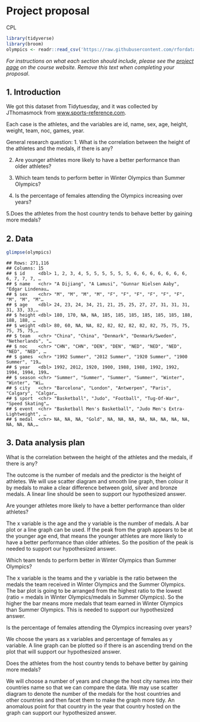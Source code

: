 Project proposal
================
CPL

``` r
library(tidyverse)
library(broom)
olympics <- readr::read_csv('https://raw.githubusercontent.com/rfordatascience/tidytuesday/master/data/2021/2021-07-27/olympics.csv')
```

*For instructions on what each section should include, please see the
[project page](https://idsed.digital/assessments/project/#proposal) on
the course website. Remove this text when completing your proposal*.

## 1. Introduction

We got this dataset from Tidytuesday, and it was collected by
JThomasmock from www.sports-reference.com.

Each case is the athletes, and the variables are id, name, sex, age,
height, weight, team, noc, games, year.

General research question: 1. What is the correlation between the height
of the athletes and the medals, if there is any?

2.  Are younger athletes more likely to have a better performance than
    older athletes?

3.  Which team tends to perform better in Winter Olympics than Summer
    Olympics?

4.  Is the percentage of females attending the Olympics increasing over
    years?

5.Does the athletes from the host country tends to behave better by
gaining more medals?

## 2. Data

``` r
glimpse(olympics)
```

    ## Rows: 271,116
    ## Columns: 15
    ## $ id     <dbl> 1, 2, 3, 4, 5, 5, 5, 5, 5, 5, 6, 6, 6, 6, 6, 6, 6, 6, 7, 7, 7, …
    ## $ name   <chr> "A Dijiang", "A Lamusi", "Gunnar Nielsen Aaby", "Edgar Lindenau…
    ## $ sex    <chr> "M", "M", "M", "M", "F", "F", "F", "F", "F", "F", "M", "M", "M"…
    ## $ age    <dbl> 24, 23, 24, 34, 21, 21, 25, 25, 27, 27, 31, 31, 31, 31, 33, 33,…
    ## $ height <dbl> 180, 170, NA, NA, 185, 185, 185, 185, 185, 185, 188, 188, 188, …
    ## $ weight <dbl> 80, 60, NA, NA, 82, 82, 82, 82, 82, 82, 75, 75, 75, 75, 75, 75,…
    ## $ team   <chr> "China", "China", "Denmark", "Denmark/Sweden", "Netherlands", "…
    ## $ noc    <chr> "CHN", "CHN", "DEN", "DEN", "NED", "NED", "NED", "NED", "NED", …
    ## $ games  <chr> "1992 Summer", "2012 Summer", "1920 Summer", "1900 Summer", "19…
    ## $ year   <dbl> 1992, 2012, 1920, 1900, 1988, 1988, 1992, 1992, 1994, 1994, 199…
    ## $ season <chr> "Summer", "Summer", "Summer", "Summer", "Winter", "Winter", "Wi…
    ## $ city   <chr> "Barcelona", "London", "Antwerpen", "Paris", "Calgary", "Calgar…
    ## $ sport  <chr> "Basketball", "Judo", "Football", "Tug-Of-War", "Speed Skating"…
    ## $ event  <chr> "Basketball Men's Basketball", "Judo Men's Extra-Lightweight", …
    ## $ medal  <chr> NA, NA, NA, "Gold", NA, NA, NA, NA, NA, NA, NA, NA, NA, NA, NA,…

## 3. Data analysis plan

What is the correlation between the height of the athletes and the
medals, if there is any?

The outcome is the number of medals and the predictor is the height of
athletes. We will use scatter diagram and smooth line graph, then colour
it by medals to make a clear difference between gold, silver and bronze
medals. A linear line should be seen to support our hypothesized answer.

Are younger athletes more likely to have a better performance than older
athletes?

The x variable is the age and the y variable is the number of medals. A
bar plot or a line graph can be used. If the peak from the graph appears
to be at the younger age end, that means the younger athletes are more
likely to have a better performance than older athletes. So the position
of the peak is needed to support our hypothesized answer.

Which team tends to perform better in Winter Olympics than Summer
Olympics?

The x variable is the teams and the y variable is the ratio between the
medals the team received in Winter Olympics and the Summer Olympics. The
bar plot is going to be arranged from the highest ratio to the lowest
(ratio = medals in Winter Olympics/medals in Summer Olympics). So the
higher the bar means more medals that team earned in Winter Olympics
than Summer Olympics. This is needed to support our hypothesized answer.

Is the percentage of females attending the Olympics increasing over
years?

We choose the years as x variables and percentage of females as y
variable. A line graph can be plotted so if there is an ascending trend
on the plot that will support our hypothesized answer.

Does the athletes from the host country tends to behave better by
gaining more medals?

We will choose a number of years and change the host city names into
their countries name so that we can compare the data. We may use scatter
diagram to denote the number of the medals for the host countries and
other countries and then facet them to make the graph more tidy. An
anomalous point for that country in the year that country hosted on the
graph can support our hypothesized answer.
